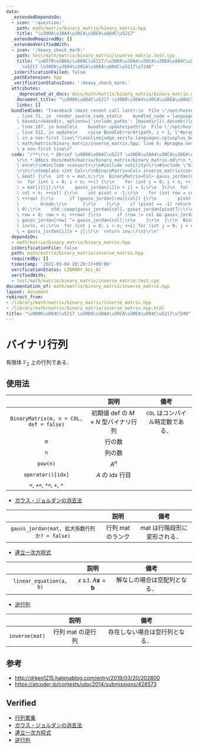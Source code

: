 ```yaml
---
data:
  _extendedDependsOn:
  - icon: ':question:'
    path: math/matrix/binary_matrix/binary_matrix.hpp
    title: "\u30D0\u30A4\u30CA\u30EA\u884C\u5217"
  _extendedRequiredBy: []
  _extendedVerifiedWith:
  - icon: ':heavy_check_mark:'
    path: test/math/matrix/binary_matrix/inverse_matrix.test.cpp
    title: "\u6570\u5B66/\u884C\u5217/\u30D0\u30A4\u30CA\u30EA\u884C\u5217/\u9006\u884C\
      \u5217 \u30D0\u30A4\u30CA\u30EA\u884C\u5217\u7248"
  _isVerificationFailed: false
  _pathExtension: hpp
  _verificationStatusIcon: ':heavy_check_mark:'
  attributes:
    _deprecated_at_docs: docs/math/matrix/binary_matrix/binary_matrix.md
    document_title: "\u9006\u884C\u5217 \u30D0\u30A4\u30CA\u30EA\u884C\u5217\u7248"
    links: []
  bundledCode: "Traceback (most recent call last):\n  File \"/opt/hostedtoolcache/Python/3.9.4/x64/lib/python3.9/site-packages/onlinejudge_verify/documentation/build.py\"\
    , line 71, in _render_source_code_stat\n    bundled_code = language.bundle(stat.path,\
    \ basedir=basedir, options={'include_paths': [basedir]}).decode()\n  File \"/opt/hostedtoolcache/Python/3.9.4/x64/lib/python3.9/site-packages/onlinejudge_verify/languages/cplusplus.py\"\
    , line 187, in bundle\n    bundler.update(path)\n  File \"/opt/hostedtoolcache/Python/3.9.4/x64/lib/python3.9/site-packages/onlinejudge_verify/languages/cplusplus_bundle.py\"\
    , line 312, in update\n    raise BundleErrorAt(path, i + 1, \"#pragma once found\
    \ in a non-first line\")\nonlinejudge_verify.languages.cplusplus_bundle.BundleErrorAt:\
    \ math/matrix/binary_matrix/inverse_matrix.hpp: line 6: #pragma once found in\
    \ a non-first line\n"
  code: "/**\r\n * @brief \u9006\u884C\u5217 \u30D0\u30A4\u30CA\u30EA\u884C\u5217\u7248\
    \r\n * @docs docs/math/matrix/binary_matrix/binary_matrix.md\r\n */\r\n\r\n#pragma\
    \ once\r\n#include <cassert>\r\n#include <utility>\r\n#include \"binary_matrix.hpp\"\
    \r\n\r\ntemplate <int Col>\r\nBinaryMatrix<Col> inverse_matrix(const BinaryMatrix<Col>\
    \ &mat) {\r\n  int n = mat.n;\r\n  BinaryMatrix<Col> gauss_jordan(n, n << 1, 0);\r\
    \n  for (int i = 0; i < n; ++i) {\r\n    for (int j = 0; j < n; ++j) gauss_jordan[i][j]\
    \ = mat[i][j];\r\n    gauss_jordan[i][n + i] = 1;\r\n  }\r\n  for (int col = 0;\
    \ col < n; ++col) {\r\n    int pivot = -1;\r\n    for (int row = col; row < n;\
    \ ++row) {\r\n      if (gauss_jordan[row][col]) {\r\n        pivot = row;\r\n\
    \        break;\r\n      }\r\n    }\r\n    if (pivot == -1) return BinaryMatrix<Col>(0,\
    \ 0);\r\n    std::swap(gauss_jordan[col], gauss_jordan[pivot]);\r\n    for (int\
    \ row = 0; row < n; ++row) {\r\n      if (row != col && gauss_jordan[row][col])\
    \ gauss_jordan[row] ^= gauss_jordan[col];\r\n    }\r\n  }\r\n  BinaryMatrix<Col>\
    \ inv(n, n);\r\n  for (int i = 0; i < n; ++i) for (int j = 0; j < n; ++j) inv[i][j]\
    \ = gauss_jordan[i][n + j];\r\n  return inv;\r\n}\r\n"
  dependsOn:
  - math/matrix/binary_matrix/binary_matrix.hpp
  isVerificationFile: false
  path: math/matrix/binary_matrix/inverse_matrix.hpp
  requiredBy: []
  timestamp: '2021-03-04 20:20:37+09:00'
  verificationStatus: LIBRARY_ALL_AC
  verifiedWith:
  - test/math/matrix/binary_matrix/inverse_matrix.test.cpp
documentation_of: math/matrix/binary_matrix/inverse_matrix.hpp
layout: document
redirect_from:
- /library/math/matrix/binary_matrix/inverse_matrix.hpp
- /library/math/matrix/binary_matrix/inverse_matrix.hpp.html
title: "\u9006\u884C\u5217 \u30D0\u30A4\u30CA\u30EA\u884C\u5217\u7248"
---
```

# バイナリ行列

有限体 $\mathbb{F}_2$ 上の行列である．


## 使用法

||説明|備考|
|:--:|:--:|:--:|
|`BinaryMatrix(m, n = COL, def = false)`|初期値 $\mathrm{def}$ の $M \times N$ 型バイナリ行列|`COL` はコンパイル時定数である．|
|`m`|行の数||
|`n`|列の数||
|`pow(n)`|$A^n$||
|`operator()[idx]`|$A$ の $\mathrm{idx}$ 行目|
|`=`, `+=`, `*=`, `+`, `*`|||

- [ガウス・ジョルダンの消去法](../gauss_jordan.md)

||説明|備考|
|:--:|:--:|:--:|
|`gauss_jordan(mat, 拡大係数行列か? = false)`|行列 $\mathrm{mat}$ のランク|$\mathrm{mat}$ は行階段形に変形される．|

- [連立一次方程式](../linear_equation.md)

||説明|備考|
|:--:|:--:|:--:|
|`linear_equation(a, b)`|$x \text{ s.t. } A \boldsymbol{x} = \boldsymbol{b}$|解なしの場合は空配列となる．|

- [逆行列](../inverse_matrix.md)

||説明|備考|
|:--:|:--:|:--:|
|`inverse(mat)`|行列 $\mathrm{mat}$ の逆行列|存在しない場合は空行列となる．|


## 参考

- http://drken1215.hatenablog.com/entry/2019/03/20/202800
- https://atcoder.jp/contests/utpc2014/submissions/428573


## Verified

- [行列累乗](https://atcoder.jp/contests/utpc2014/submissions/9308568)
- [ガウス・ジョルダンの消去法](https://yukicoder.me/submissions/414183)
- [連立一次方程式](https://yukicoder.me/submissions/626481)
- [逆行列](https://onlinejudge.u-aizu.ac.jp/solutions/problem/2624/review/4088806/emthrm/C++14)
